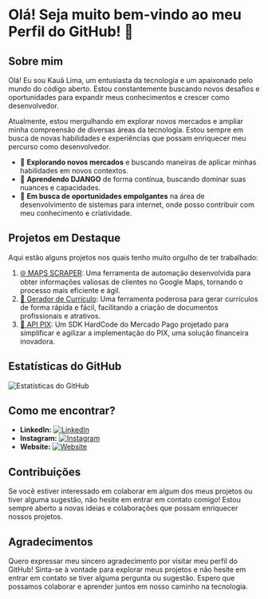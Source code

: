# Olá! Seja muito bem-vindo ao meu Perfil do GitHub! 👋

## Sobre mim

Olá! Eu sou Kauã Lima, um entusiasta da tecnologia e um apaixonado pelo mundo do código aberto. Estou constantemente buscando novos desafios e oportunidades para expandir meus conhecimentos e crescer como desenvolvedor.

Atualmente, estou mergulhando em explorar novos mercados e ampliar minha compreensão de diversas áreas da tecnologia. Estou sempre em busca de novas habilidades e experiências que possam enriquecer meu percurso como desenvolvedor.

- 🚀 **Explorando novos mercados** e buscando maneiras de aplicar minhas habilidades em novos contextos.
- 🌱 **Aprendendo DJANGO** de forma contínua, buscando dominar suas nuances e capacidades.
- 💼 **Em busca de oportunidades empolgantes** na área de desenvolvimento de sistemas para internet, onde posso contribuir com meu conhecimento e criatividade.

## Projetos em Destaque

Aqui estão alguns projetos nos quais tenho muito orgulho de ter trabalhado:

1. [🌐 MAPS SCRAPER](https://github.com/Henrique3h0/maps): Uma ferramenta de automação desenvolvida para obter informações valiosas de clientes no Google Maps, tornando o processo mais eficiente e ágil.
2. [📄 Gerador de Currículo](https://github.com/Henrique3h0/curriculum_generator): Uma ferramenta poderosa para gerar currículos de forma rápida e fácil, facilitando a criação de documentos profissionais e atrativos.
3. [💸 API PIX](https://github.com/Henrique3h0/API-PIX): Um SDK HardCode do Mercado Pago projetado para simplificar e agilizar a implementação do PIX, uma solução financeira inovadora.

## Estatísticas do GitHub

![Estatísticas do GitHub](https://github-readme-stats.vercel.app/api?username=Henrique3h0&show_icons=true&theme=radical&bg_color=00000000)

## Como me encontrar?

- **LinkedIn:** [![LinkedIn](https://img.shields.io/badge/-Kau%C3%A3%20Lima-blue?style=flat-square&logo=Linkedin&logoColor=white&link=https://www.linkedin.com/in/kau%C3%A3-lima-ba80912bb/)](https://www.linkedin.com/in/kau%C3%A3-lima-ba80912bb/)
- **Instagram:** [![Instagram](https://img.shields.io/badge/-@000__kaua000-E4405F?style=flat-square&logo=Instagram&logoColor=white&link=https://www.instagram.com/000_kaua000/)](https://www.instagram.com/000_kaua000/)
- **Website:** [![Website](https://img.shields.io/badge/-Meu%20Site-ff69b4?style=flat-square&logo=Google-Chrome&logoColor=white&link=https://henrique3h0.github.io/)](https://henrique3h0.github.io/)

## Contribuições

Se você estiver interessado em colaborar em algum dos meus projetos ou tiver alguma sugestão, não hesite em entrar em contato comigo! Estou sempre aberto a novas ideias e colaborações que possam enriquecer nossos projetos.

## Agradecimentos

Quero expressar meu sincero agradecimento por visitar meu perfil do GitHub! Sinta-se à vontade para explorar meus projetos e não hesite em entrar em contato se tiver alguma pergunta ou sugestão. Espero que possamos colaborar e aprender juntos em nosso caminho na tecnologia.
